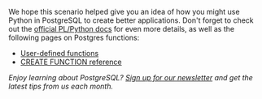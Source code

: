 
We hope this scenario helped give you an idea of how you might use Python in 
PostgreSQL to create better applications. Don't forget to check out the [official PL/Python docs](https://www.postgresql.org/docs/current/plpython.html) for even more details, as well as the following pages on Postgres functions:

* [User-defined functions](https://www.postgresql.org/docs/current/xfunc.html)
* [CREATE FUNCTION reference](https://www.postgresql.org/docs/current/sql-createfunction.html)

_Enjoy learning about PostgreSQL? [Sign up for our newsletter](https://www.crunchydata.com/newsletter/) and get the latest tips from us each month._
